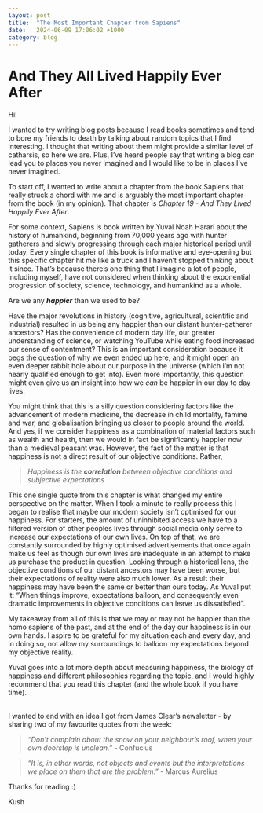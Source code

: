 ```yaml
---
layout: post
title:  "The Most Important Chapter from Sapiens"
date:   2024-06-09 17:06:02 +1000
category: blog
---
```


# And They All Lived Happily Ever After

Hi!

I wanted to try writing blog posts because I read books sometimes and tend to bore my friends to death by talking about random topics that I find interesting. I thought that writing about them might provide a similar level of catharsis, so here we are. Plus, I’ve heard people say that writing a blog can lead you to places you never imagined and I would like to be in places I’ve never imagined.

To start off, I wanted to write about a chapter from the book Sapiens that really struck a chord with me and is arguably the most important chapter from the book (in my opinion). That chapter is *Chapter 19 - And They Lived Happily Ever After*.

For some context, Sapiens is book written by Yuval Noah Harari about the history of humankind, beginning from 70,000 years ago with hunter gatherers and slowly progressing through each major historical period until today. Every single chapter of this book is informative and eye-opening but this specific chapter hit me like a truck and I haven’t stopped thinking about it since. That’s because there’s one thing that I imagine a lot of people, including myself, have not considered when thinking about the exponential progression of society, science, technology, and humankind as a whole. 

Are we any ***happier*** than we used to be? 

Have the major revolutions in history (cognitive, agricultural, scientific and industrial) resulted in us being any happier than our distant hunter-gatherer ancestors? Has the convenience of modern day life, our greater understanding of science, or watching YouTube while eating food increased our sense of contentment?  This is an important consideration because it begs the question of why we even ended up here, and it might open an even deeper rabbit hole about our purpose in the universe (which I’m not nearly qualified enough to get into). Even more importantly, this question might even give us an insight into how we *can* be happier in our day to day lives. 

You might think that this is a silly question considering factors like the advancement of modern medicine, the decrease in child mortality, famine and war, and globalisation bringing us closer to people around the world. And yes, if we consider happiness as a combination of material factors such as wealth and health, then we would in fact be significantly happier now than a medieval peasant was. However, the fact of the matter is that happiness is not a direct result of our objective conditions. Rather,

> *Happiness is the **correlation** between objective conditions and subjective expectations*
> 

This one single quote from this chapter is what changed my entire perspective on the matter. When I took a minute to really process this I began to realise that maybe our modern society isn’t optimised for our happiness. For starters, the amount of uninhibited access we have to a filtered version of other peoples lives through social media only serve to increase our expectations of our own lives. On top of that, we are constantly surrounded by highly optimised advertisements that once again make us feel as though our own lives are inadequate in an attempt to make us purchase the product in question. Looking through a historical lens, the objective conditions of our distant ancestors may have been worse, but their expectations of reality were also much lower. As a result their happiness may have been the same or better than ours today. As Yuval put it: “When things improve, expectations balloon, and consequently even dramatic improvements in objective conditions can leave us dissatisfied”. 

My takeaway from all of this is that we may or may not be happier than the homo sapiens of the past, and at the end of the day our happiness is in our own hands. I aspire to be grateful for my situation each and every day, and in doing so, not allow my surroundings to balloon my expectations beyond my objective reality. 

Yuval goes into a lot more depth about measuring happiness, the biology of happiness and different philosophies regarding the topic, and I would highly recommend that you read this chapter (and the whole book if you have time). 

<br>
I wanted to end with an idea I got from James Clear’s newsletter - by sharing two of my favourite quotes from the week: 

> *“Don’t complain about the snow on your neighbour’s roof, when your own doorstep is unclean.”* - Confucius

> *“It is, in other words, not objects and events but the interpretations we place on them that are the problem.”* - Marcus Aurelius

Thanks for reading :)

Kush
